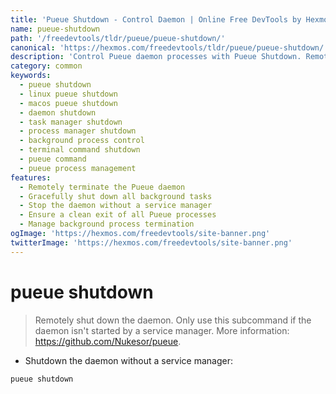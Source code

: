 ```yaml
---
title: 'Pueue Shutdown - Control Daemon | Online Free DevTools by Hexmos'
name: pueue-shutdown
path: '/freedevtools/tldr/pueue/pueue-shutdown/'
canonical: 'https://hexmos.com/freedevtools/tldr/pueue/pueue-shutdown/'
description: 'Control Pueue daemon processes with Pueue Shutdown. Remotely shut down the daemon and manage background tasks efficiently. Free online tool, no registration required.'
category: common
keywords:
  - pueue shutdown
  - linux pueue shutdown
  - macos pueue shutdown
  - daemon shutdown
  - task manager shutdown
  - process manager shutdown
  - background process control
  - terminal command shutdown
  - pueue command
  - pueue process management
features:
  - Remotely terminate the Pueue daemon
  - Gracefully shut down all background tasks
  - Stop the daemon without a service manager
  - Ensure a clean exit of all Pueue processes
  - Manage background process termination
ogImage: 'https://hexmos.com/freedevtools/site-banner.png'
twitterImage: 'https://hexmos.com/freedevtools/site-banner.png'
---
```


# pueue shutdown

> Remotely shut down the daemon.
> Only use this subcommand if the daemon isn't started by a service manager.
> More information: <https://github.com/Nukesor/pueue>.

- Shutdown the daemon without a service manager:

`pueue shutdown`
